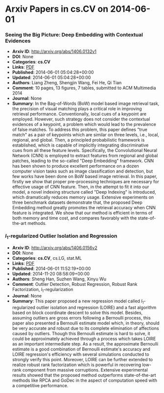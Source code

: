 # Arxiv Papers in cs.CV on 2014-06-01
### Seeing the Big Picture: Deep Embedding with Contextual Evidences
- **Arxiv ID**: http://arxiv.org/abs/1406.0132v1
- **DOI**: None
- **Categories**: **cs.CV**
- **Links**: [PDF](http://arxiv.org/pdf/1406.0132v1)
- **Published**: 2014-06-01 05:04:28+00:00
- **Updated**: 2014-06-01 05:04:28+00:00
- **Authors**: Liang Zheng, Shengjin Wang, Fei He, Qi Tian
- **Comment**: 10 pages, 13 figures, 7 tables, submitted to ACM Multimedia 2014
- **Journal**: None
- **Summary**: In the Bag-of-Words (BoW) model based image retrieval task, the precision of visual matching plays a critical role in improving retrieval performance. Conventionally, local cues of a keypoint are employed. However, such strategy does not consider the contextual evidences of a keypoint, a problem which would lead to the prevalence of false matches. To address this problem, this paper defines "true match" as a pair of keypoints which are similar on three levels, i.e., local, regional, and global. Then, a principled probabilistic framework is established, which is capable of implicitly integrating discriminative cues from all these feature levels.   Specifically, the Convolutional Neural Network (CNN) is employed to extract features from regional and global patches, leading to the so-called "Deep Embedding" framework. CNN has been shown to produce excellent performance on a dozen computer vision tasks such as image classification and detection, but few works have been done on BoW based image retrieval. In this paper, firstly we show that proper pre-processing techniques are necessary for effective usage of CNN feature. Then, in the attempt to fit it into our model, a novel indexing structure called "Deep Indexing" is introduced, which dramatically reduces memory usage.   Extensive experiments on three benchmark datasets demonstrate that, the proposed Deep Embedding method greatly promotes the retrieval accuracy when CNN feature is integrated. We show that our method is efficient in terms of both memory and time cost, and compares favorably with the state-of-the-art methods.



### $l_1$-regularized Outlier Isolation and Regression
- **Arxiv ID**: http://arxiv.org/abs/1406.0156v2
- **DOI**: None
- **Categories**: **cs.CV**, cs.LG, stat.ML
- **Links**: [PDF](http://arxiv.org/pdf/1406.0156v2)
- **Published**: 2014-06-01 11:52:19+00:00
- **Updated**: 2014-11-20 08:58:09+00:00
- **Authors**: Sheng Han, Suzhen Wang, Xinyu Wu
- **Comment**: Outlier Detection, Robust Regression, Robust Rank Factorization,
  $l_1$-regularization
- **Journal**: None
- **Summary**: This paper proposed a new regression model called $l_1$-regularized outlier isolation and regression (LOIRE) and a fast algorithm based on block coordinate descent to solve this model. Besides, assuming outliers are gross errors following a Bernoulli process, this paper also presented a Bernoulli estimate model which, in theory, should be very accurate and robust due to its complete elimination of affections caused by outliers. Though this Bernoulli estimate is hard to solve, it could be approximately achieved through a process which takes LOIRE as an important intermediate step. As a result, the approximate Bernoulli estimate is a good combination of Bernoulli estimate's accuracy and LOIRE regression's efficiency with several simulations conducted to strongly verify this point. Moreover, LOIRE can be further extended to realize robust rank factorization which is powerful in recovering low-rank component from massive corruptions. Extensive experimental results showed that the proposed method outperforms state-of-the-art methods like RPCA and GoDec in the aspect of computation speed with a competitive performance.



